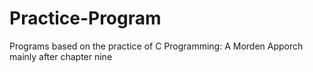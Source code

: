 # Practice-Program
Programs based on the practice of C Programming: A Morden Apporch
mainly after chapter nine
